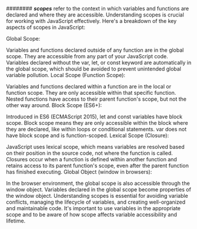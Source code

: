 ######## ***scopes*** refer to the context in which variables and functions are declared and where they are accessible. Understanding scopes is crucial for working with JavaScript effectively. Here's a breakdown of the key aspects of scopes in JavaScript:

Global Scope:

Variables and functions declared outside of any function are in the global scope.
They are accessible from any part of your JavaScript code.
Variables declared without the var, let, or const keyword are automatically in the global scope, which should be avoided to prevent unintended global variable pollution.
Local Scope (Function Scope):

Variables and functions declared within a function are in the local or function scope.
They are only accessible within that specific function.
Nested functions have access to their parent function's scope, but not the other way around.
Block Scope (ES6+):

Introduced in ES6 (ECMAScript 2015), let and const variables have block scope.
Block scope means they are only accessible within the block where they are declared, like within loops or conditional statements.
var does not have block scope and is function-scoped.
Lexical Scope (Closure):

JavaScript uses lexical scope, which means variables are resolved based on their position in the source code, not where the function is called.
Closures occur when a function is defined within another function and retains access to its parent function's scope, even after the parent function has finished executing.
Global Object (window in browsers):

In the browser environment, the global scope is also accessible through the window object.
Variables declared in the global scope become properties of the window object.
Understanding scopes is essential for avoiding variable conflicts, managing the lifecycle of variables, and creating well-organized and maintainable code. It's important to use variables in the appropriate scope and to be aware of how scope affects variable accessibility and lifetime.




